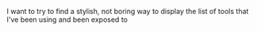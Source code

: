 I want to try to find a stylish, not boring way to display the list of tools that I've been using and been exposed to
